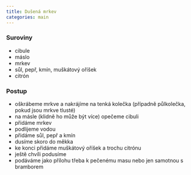 ```yaml
---
title: Dušená mrkev
categories: main
---
```


### Suroviny
- cibule
- máslo
- mrkev
- sůl, pepř, kmín, muškátový oříšek
- citrón

### Postup
- oškrábeme mrkve a nakrájíme na tenká kolečka (případně půlkolečka, pokud jsou mrkve tlusté) 
- na másle (klidně ho může být více) opečeme cibuli
- přidáme mrkev
- podlijeme vodou
- přidáme sůl, pepř a kmín
- dusíme skoro do měkka
- ke konci přidáme muškátový oříšek a trochu citrónu
- ještě chvíli podusíme
- podáváme jako přílohu třeba k pečenému masu nebo jen samotnou s bramborem
